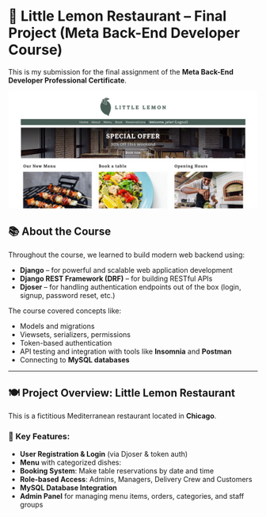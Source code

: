 # 🍋 Little Lemon Restaurant – Final Project (Meta Back-End Developer Course)

This is my submission for the final assignment of the **Meta Back-End Developer Professional Certificate**.

![Homepage](./homepage.png)

## 📚 About the Course

Throughout the course, we learned to build modern web backend using:

- **Django** – for powerful and scalable web application development
- **Django REST Framework (DRF)** – for building RESTful APIs
- **Djoser** – for handling authentication endpoints out of the box (login, signup, password reset, etc.)

The course covered concepts like:
- Models and migrations
- Viewsets, serializers, permissions
- Token-based authentication
- API testing and integration with tools like **Insomnia** and **Postman**
- Connecting to **MySQL databases**

---

## 🍽️ Project Overview: Little Lemon Restaurant

This is a fictitious Mediterranean restaurant located in **Chicago**.

### 🌟 Key Features:

- **User Registration & Login** (via Djoser & token auth)
- **Menu** with categorized dishes:
- **Booking System**: Make table reservations by date and time
- **Role-based Access**: Admins, Managers, Delivery Crew and Customers
- **MySQL Database Integration**
- **Admin Panel** for managing menu items, orders, categories, and staff groups

